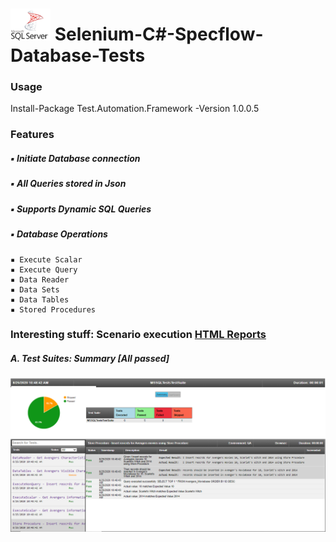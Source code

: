 # <img src="https://github.com/SandeepDhamale1905/SandeepDhamaleProfile/blob/master/Logos/MSSQL_small.png" alt="Selenium C# Database"> Selenium-C#-Specflow-Database-Tests

### Usage
Install-Package Test.Automation.Framework -Version 1.0.0.5

### Features
##### ▪ Initiate Database connection
##### ▪ All Queries stored in Json
##### ▪ Supports Dynamic SQL Queries
##### ▪ Database Operations
    ▪ Execute Scalar 
    ▪ Execute Query 
    ▪ Data Reader
    ▪ Data Sets 
    ▪ Data Tables
    ▪ Stored Procedures

### Interesting stuff: Scenario execution [HTML Reports](https://github.com/SandeepDhamale19/Selenium-Database-Tests/tree/master/TestAutomation.MSSQLTests/Results)
##### A. Test Suites: Summary [All passed]
 <kbd>![](TestAutomation.MSSQLTests/Results/Execution_Report_Database.PNG)</kbd>

 
